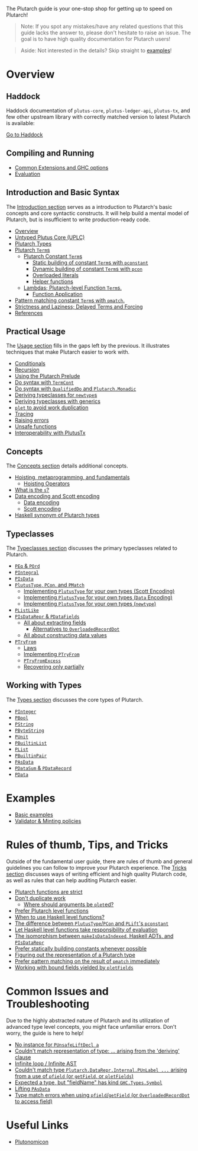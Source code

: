 The Plutarch guide is your one-stop shop for getting up to speed on Plutarch!

> Note: If you spot any mistakes/have any related questions that this guide lacks the answer to, please don't hesitate to raise an issue. The goal is to have high quality documentation for Plutarch users!

> Aside: Not interested in the details? Skip straight to [examples](#examples)!

# Overview

## Haddock
Haddock documentation of `plutus-core`, `plutus-ledger-api`, `plutus-tx`, and few other upstream library with correctly matched version to latest Plutarch is available:

[Go to Haddock](https://plutonomicon.github.io/plutarch-plutus/haddock/)

## Compiling and Running

- [Common Extensions and GHC options](./Run.md#common-extensions-and-ghc-options)
- [Evaluation](./Run.md#evaluation)

## Introduction and Basic Syntax

The [Introduction section](./Introduction.md) serves as a introduction to Plutarch's basic concepts and core syntactic constructs. It will help build a mental model of Plutarch, but is insufficient to write production-ready code.

- [Overview](./Introduction.md#overview)
- [Untyped Plutus Core (UPLC)](./Introduction/UntypedPlutusCore.md)
- [Plutarch Types](./Introduction/PlutarchTypes.md)
- [Plutarch `Term`s](./Introduction/PlutarchTerms.md)
  - [Plutarch Constant `Term`s](./Introduction/PlutarchTerms/PlutarchConstants.md)
    - [Static building of constant `Term`s with `pconstant`](./Introduction/PlutarchTerms/PlutarchConstants.md#static-building-of-constant-terms-with-pconstant)
    - [Dynamic building of constant `Term`s with `pcon`](./Introduction/PlutarchTerms/PlutarchConstants.md#dynamic-building-of-constant-terms-with-pcon)
    - [Overloaded literals](./Introduction/PlutarchTerms/PlutarchConstants.md#overloaded-literals)
    - [Helper functions](./Introduction/PlutarchTerms/PlutarchConstants.md#helper-functions)
  - [Lambdas; Plutarch-level Function `Term`s.](./Introduction/PlutarchTerms/PlutarchLambdas.md#lambdas-plutarch-level-function-terms)
    - [Function Application](./Introduction/PlutarchTerms/PlutarchLambdas.md#function-application)
- [Pattern matching constant `Term`s with `pmatch`.](./Introduction/Patternmatching.md)
- [Strictness and Laziness; Delayed Terms and Forcing](./Introduction/DelayAndForce.md)
- [References](./Introduction.md#references)

## Practical Usage

The [Usage section](./Usage.md) fills in the gaps left by the previous. It illustrates techniques that make Plutarch easier to work with.

- [Conditionals](./Usage/Conditionals.md)
- [Recursion](./Usage/Recursion.md)
- [Using the Plutarch Prelude](./Usage/PreludeMixin.md)
- [Do syntax with `TermCont`](./Usage/DoSyntaxWithTermCont.md)
- [Do syntax with `QualifiedDo` and `Plutarch.Monadic`](./Usage/DoSyntaxWithQualifiedDo.md)
- [Deriving typeclasses for `newtype`s](./Usage/DerivingForNewtypes.md)
- [Deriving typeclasses with generics](./Usage/DerivingWithGenerics.md)
- [`plet` to avoid work duplication](./Usage/AvoidWorkDuplicationUsingPlet.md)
- [Tracing](./Usage/Tracing.md)
- [Raising errors](./Usage/RaisingErrors.md)
- [Unsafe functions](./Usage/UnsafeFunctions.md)
- [Interoperability with PlutusTx](./Usage/FFI.md)

## Concepts

The [Concepts section](./Concepts.md) details additional concepts.

- [Hoisting, metaprogramming, and fundamentals](./Concepts/Hoisting.md)
  - [Hoisting Operators](./Concepts/Hoisting.md#hoisting-operators)
- [What is the `s`?](./Concepts/WhatIsTheS.md#what-is-the-s)
- [Data encoding and Scott encoding](./Concepts/DataAndScottEncoding.md)
  - [Data encoding](./Concepts/DataAndScottEncoding.md#data-encoding)
  - [Scott encoding](./Concepts/DataAndScottEncoding.md#scott-encoding)
- [Haskell synonym of Plutarch types](./Concepts/HaskellSynonym.md)

## Typeclasses

The [Typeclasses section](./Typeclasses.md) discusses the primary typeclasses related to Plutarch.

- [`PEq` & `POrd`](./Typeclasses/PEqAndPOrd.md)
- [`PIntegral`](./Typeclasses/PIntegral.md)
- [`PIsData`](./Typeclasses/PIsData.md)
- [`PlutusType`, `PCon`, and `PMatch`](./Typeclasses/PlutusType,PCon,PMatch.md)
  - [Implementing `PlutusType` for your own types (Scott Encoding)](./Typeclasses/PlutusType,PCon,PMatch.md#implementing-plutustype-for-your-own-types-scott-encoding)
  - [Implementing `PlutusType` for your own types (`Data` Encoding)](./Typeclasses/PlutusType,PCon,PMatch.md#implementing-plutustype-for-your-own-types-data-encoding)
  - [Implementing `PlutusType` for your own types (`newtype`)](./Typeclasses/PlutusType,PCon,PMatch.md#implementing-plutustype-for-your-own-types-newtype)
- [`PListLike`](./Typeclasses/PListLike.md)
- [`PIsDataRepr` & `PDataFields`](./Typeclasses/PIsDataReprAndPDataFields.md)
  - [All about extracting fields](./Typeclasses/PIsDataReprAndPDataFields.md#all-about-extracting-fields)
    - [Alternatives to `OverloadedRecordDot`](./Typeclasses/PIsDataReprAndPDataFields.md#alternatives-to-overloadedrecorddot)
  - [All about constructing data values](./Typeclasses/PIsDataReprAndPDataFields.md#all-about-constructing-data-values)
- [`PTryFrom`](./Typeclasses/PTryFrom.md)
  - [Laws](./Typeclasses/PTryFrom.md#laws)
  - [Implementing `PTryFrom`](./Typeclasses/PTryFrom.md#implementing-ptryfrom)
  - [`PTryFromExcess`](./Typeclasses/PTryFrom.md#ptryfromexcess)
  - [Recovering only partially](./Typeclasses/PTryFrom.md#recovering-only-partially)

## Working with Types

The [Types section](./Types.md) discusses the core types of Plutarch.

- [`PInteger`](./Types/PInteger.md)
- [`PBool`](./Types/PBool.md)
- [`PString`](./Types/PString.md)
- [`PByteString`](./Types/PByteString.md)
- [`PUnit`](./Types/PUnit.md)
- [`PBuiltinList`](./Types/PBuiltinList.md)
- [`PList`](./Types/PList.md)
- [`PBuiltinPair`](./Types/PBuiltinPair.md)
- [`PAsData`](./Types/PAsData.md)
- [`PDataSum` & `PDataRecord`](./Types/PDataSumAndPDataRecord.md)
- [`PData`](./Types/PData.md)

# Examples

- [Basic examples](./examples/BASIC.md)
- [Validator & Minting policies](./examples/VALIDATOR.md)

# Rules of thumb, Tips, and Tricks

Outside of the fundamental user guide, there are rules of thumb and general guidelines you can follow to improve your Plutarch experience. The [Tricks section](./Tricks.md) discusses ways of writing efficient and high quality Plutarch code, as well as rules that can help auditing Plutarch easier.

- [Plutarch functions are strict](./Tricks/PlutarchFunctionsStrict.md)
- [Don't duplicate work](./Tricks/DontDuplicateWork.md)
  - [Where should arguments be `plet`ed?](./Tricks/DontDuplicateWork.md#where-should-arguments-be-pleted)
- [Prefer Plutarch level functions](./Tricks/PreferPlutarchfunctions.md)
- [When to use Haskell level functions?](./Tricks/UsingHaskellLevelfunctions.md)
- [The difference between `PlutusType`/`PCon` and `PLift`'s `pconstant`](./Tricks/DifferenceBetweenPconAndPconstant.md)
- [Let Haskell level functions take responsibility of evaluation](./Tricks/ResponsibilityOfEvaluationInHaskellFunctions.md)
- [The isomorphism between `makeIsDataIndexed`, Haskell ADTs, and `PIsDataRepr`](./Tricks/makeIsDataIndexed,HaskellADTs,PIsDataRepr.md)
- [Prefer statically building constants whenever possible](./Tricks/PreferStaticallyBuildingConstants.md)
- [Figuring out the representation of a Plutarch type](./Tricks/RepresentationOfPlutarchType.md)
- [Prefer pattern matching on the result of `pmatch` immediately](./Tricks/PreferMatchingOnPmatchResultImmediately.md)
- [Working with bound fields yielded by `pletFields`](./Tricks/WorkingWithBoundFields.md)

# Common Issues and Troubleshooting

Due to the highly abstracted nature of Plutarch and its utilization of advanced type level concepts, you might face unfamiliar errors. Don't worry, the guide is here to help!

- [No instance for `PUnsafeLiftDecl a`](./Troubleshooting.md#no-instance-for-punsafeliftdecl-a)
- [Couldn't match representation of type: ... arising from the 'deriving' clause](./Troubleshooting.md#couldnt-match-representation-of-type--arising-from-the-deriving-clause)
- [Infinite loop / Infinite AST](./Troubleshooting.md#infinite-loop--infinite-ast)
- [Couldn't match type `Plutarch.DataRepr.Internal.PUnLabel ...` arising from a use of `pfield` (or `getField`, or `pletFields`)](./Troubleshooting.md#couldnt-match-type-plutarchdatareprinternalpunlabel--arising-from-a-use-of-pfield-or-getField-or-pletfields)
- [Expected a type, but "fieldName" has kind `GHC.Types.Symbol`](./Troubleshooting.md#expected-a-type-but-fieldname-has-kind-ghctypessymbol)
- [Lifting `PAsData`](./Troubleshooting.md#lifting-pasdata)
- [Type match errors when using `pfield`/`getField` (or `OverloadedRecordDot` to access field)](./Troubleshooting.md#type-match-errors-when-using-pfieldgetField-or-overloadedrecorddot-to-access-field)

# Useful Links

- [Plutonomicon](https://github.com/Plutonomicon/plutonomicon)
